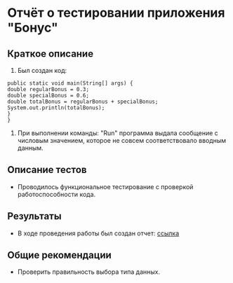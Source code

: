 # Отчёт о тестировании приложения "Бонус"

## Краткое описание

1. Был создан код:
``` public class Main {
public static void main(String[] args) {
double regularBonus = 0.3;
double specialBonus = 0.6;
double totalBonus = regularBonus + specialBonus;
System.out.println(totalBonus);
}
} 
```
1. При выполнении команды: "Run" программа выдала сообщение с числовым значением, которое не совсем соответствовало вводным данным.

## Описание тестов

* Проводилось функциональное тестирование с проверкой работоспособности кода.

## Результаты

* В ходе проведения работы был создан отчет:
[ссылка](https://github.com/OlgaNikulina/java-2.2/issues/1)

## Общие рекомендации
* Проверить правильность выбора типа данных.
